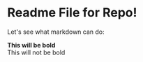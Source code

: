 # Readme File for Repo!
Let's see what markdown can do:

**This will be bold**  
This will not be bold
